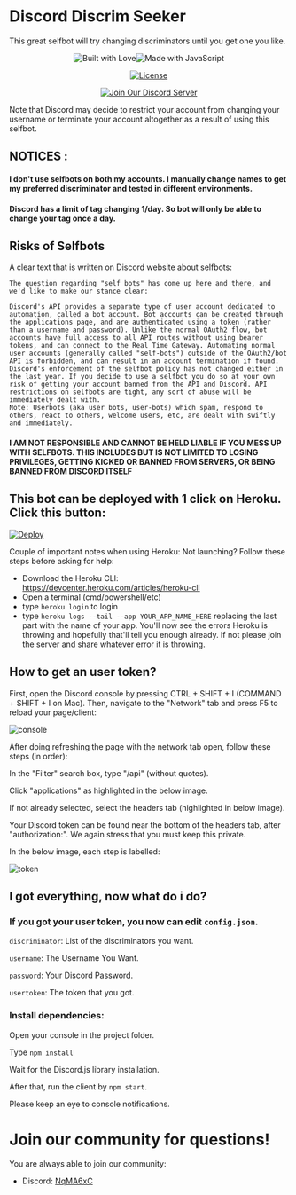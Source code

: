 # Discord Discrim Seeker
This great selfbot will try changing discriminators until you get one you like.

<div align="center">

  <p>
<img src="https://forthebadge.com/images/badges/built-with-love.svg" alt="Built with Love"><!--
--><img src="https://forthebadge.com/images/badges/made-with-javascript.svg" alt="Made with JavaScript">
  </p>

<p>
  <a href="https://github.com/NeotiDev/Discord-Discrim-Seeker/blob/master/LICENSE.md"><img src="https://img.shields.io/github/license/NeotiDev/Discord-Discrim-Seeker.svg?style=for-the-badge" alt="License"></a>
  </p>
  
  <p>
    <p>
    <a href="https://discord.gg/NqMA6xC"><img src="https://discordapp.com/api/guilds/478157155279699971/widget.png?style=banner2" alt="Join Our Discord Server"/></a>
  </p>
  </div>

Note that Discord may decide to restrict your account from changing your username or terminate your account altogether as a result of using this selfbot.

## NOTICES : 
#### I don't use selfbots on both my accounts. I manually change names to get my preferred discriminator and tested in different environments.

#### Discord has a limit of tag changing 1/day. So bot will only be able to change your tag once a day.

## Risks of Selfbots
A clear text that is written on Discord website about selfbots:
```
The question regarding "self bots" has come up here and there, and we'd like to make our stance clear:

Discord's API provides a separate type of user account dedicated to automation, called a bot account. Bot accounts can be created through the applications page, and are authenticated using a token (rather than a username and password). Unlike the normal OAuth2 flow, bot accounts have full access to all API routes without using bearer tokens, and can connect to the Real Time Gateway. Automating normal user accounts (generally called "self-bots") outside of the OAuth2/bot API is forbidden, and can result in an account termination if found. Discord's enforcement of the selfbot policy has not changed either in the last year. If you decide to use a selfbot you do so at your own risk of getting your account banned from the API and Discord. API restrictions on selfbots are tight, any sort of abuse will be immediately dealt with.
Note: Userbots (aka user bots, user-bots) which spam, respond to others, react to others, welcome users, etc, are dealt with swiftly and immediately.
```
#### I AM NOT RESPONSIBLE AND CANNOT BE HELD LIABLE IF YOU MESS UP WITH SELFBOTS. THIS INCLUDES BUT IS NOT LIMITED TO LOSING PRIVILEGES, GETTING KICKED OR BANNED FROM SERVERS, OR BEING BANNED FROM DISCORD ITSELF

## This bot can be deployed with 1 click on Heroku. Click this button:

[![Deploy](https://www.herokucdn.com/deploy/button.svg)](https://heroku.com/deploy)

Couple of important notes when using Heroku:
Not launching? Follow these steps before asking for help:
  - Download the Heroku CLI: https://devcenter.heroku.com/articles/heroku-cli
  - Open a terminal (cmd/powershell/etc)
  - type `heroku login` to login
  - type `heroku logs --tail --app YOUR_APP_NAME_HERE` replacing the last part with the name of your app. You'll now see the errors Heroku is throwing and hopefully that'll tell you enough already. If not please join the server and share whatever error it is throwing.


## How to get an user token?

First, open the Discord console by pressing CTRL + SHIFT + I (COMMAND + SHIFT + I on Mac). Then, navigate to the "Network" tab and press F5 to reload your page/client:

![console](https://discordhelp.net/image/network-refresh.png)

After doing refreshing the page with the network tab open, follow these steps (in order):

In the "Filter" search box, type "/api" (without quotes).

Click "applications" as highlighted in the below image.

If not already selected, select the headers tab (highlighted in below image).

Your Discord token can be found near the bottom of the headers tab, after "authorization:". We again stress that you must keep this private.

In the below image, each step is labelled:

![token](https://discordhelp.net/image/api-search-authorization.png)

## I got everything, now what do i do?

### If you got your user token, you now can edit `config.json`.

`discriminator`: List of the discriminators you want.

`username`: The Username You Want.

`password`: Your Discord Password.

`usertoken`: The token that you got.

### Install dependencies:

Open your console in the project folder.

Type `npm install`

Wait for the Discord.js library installation.

After that, run the client by `npm start`.

Please keep an eye to console notifications.

# Join our community for questions!

You are always able to join our community:

- Discord: [NqMA6xC](https://discord.gg/NqMA6xC)
